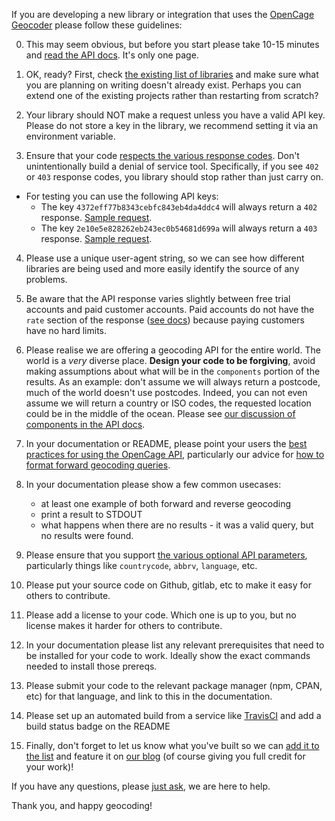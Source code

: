 If you are developing a new library or integration that uses the [OpenCage Geocoder](https://opencagedata.com) please follow these guidelines:

0. This may seem obvious, but before you start please take 10-15 minutes and [read the API docs](https://opencagedata.com/api). It's only one page. 

1. OK, ready? First, check [the existing list of libraries](https://opencagedata.com/code) and make sure what you are planning on writing doesn't already exist. Perhaps you can extend one of the existing projects rather than restarting from scratch?

2. Your library should NOT make a request unless you have a valid API key. Please do not store a key in the library, we recommend setting it via an environment variable.

3. Ensure that your code [respects the various response codes](https://opencagedata.com/api#codes). Don't unintentionally build a denial of service tool. Specifically, if you see `402` or `403` response codes, you library should stop rather than just carry on. 
  * For testing you can use the following API keys:
      * The key `4372eff77b8343cebfc843eb4da4ddc4` will always return a `402` response. [Sample request](https://api.opencagedata.com/geocode/v1/json?key=4372eff77b8343cebfc843eb4da4ddc4&q=52.51627%2C13.37769&pretty=1&no_annotations=1).
      * The key `2e10e5e828262eb243ec0b54681d699a` will always return a `403` response. [Sample request](https://api.opencagedata.com/geocode/v1/json?key=2e10e5e828262eb243ec0b54681d699a&q=52.51627%2C13.37769&pretty=1&no_annotations=1).

4. Please use a unique user-agent string, so we can see how different libraries are being used and more easily identify the source of any problems. 

5. Be aware that the API response varies slightly between free trial accounts and paid customer accounts. Paid accounts do not have the `rate` section of the response ([see docs](https://opencagedata.com/api#rate-limiting)) because paying customers have no hard limits. 

6. Please realise we are offering a geocoding API for the entire world. The world is a _very_ diverse place. **Design your code to be forgiving**, avoid making assumptions about what will be in the `components` portion of the results. As an example: don't assume we will always return a postcode, much of the world doesn't use postcodes. Indeed, you can not even assume we will return a country or ISO codes, the requested location could be in the middle of the ocean. Please see [our discussion of components in the API docs](https://opencagedata.com/api#formatted). 

7. In your documentation or README, please point your users the [best practices for using the OpenCage API](https://opencagedata.com/api#bestpractices), particularly our advice for [how to format forward geocoding queries](https://github.com/OpenCageData/opencagedata-roadmap/blob/master/query-formatting.md).  

8. In your documentation please show a few common usecases:

      * at least one example of both forward and reverse geocoding
      * print a result to STDOUT
      * what happens when there are no results - it was a valid query, but no results were found.
      
9. Please ensure that you support [the various optional API parameters](https://opencagedata.com/api#forward-opt), particularly things like `countrycode`, `abbrv`, `language`, etc.  

10. Please put your source code on Github, gitlab, etc to make it easy for others to contribute.

11. Please add a license to your code. Which one is up to you, but no license makes it harder for others to contribute. 

12. In your documentation please list any relevant prerequisites that need to be installed for your code to work. Ideally show the exact commands needed to install those prereqs.

13. Please submit your code to the relevant package manager (npm, CPAN, etc) for that language, and link to this in the documentation. 

14. Please set up an automated build from a service like [TravisCI](https://travis-ci.org) and add a build status badge on the README

15. Finally, don't forget to let us know what you've built so we can [add it to the list](https://opencagedata.com/code) and feature it on [our blog](https://blog.opencagedata.com) (of course giving you full credit for your work)! 

If you have any questions, please [just ask](https://opencagedata.com/contact), we are here to help.

Thank you, and happy geocoding!
